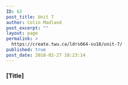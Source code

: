 ```yaml
---
ID: 62
post_title: Unit 7
author: Colin Madland
post_excerpt: ""
layout: page
permalink: >
  https://create.twu.ca/ldrs664-su18/unit-7/
published: true
post_date: 2018-02-27 18:23:14
---
```

### [Title]